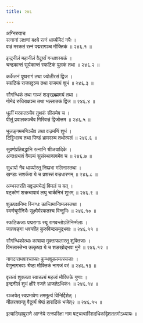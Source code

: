 ```yaml
---
title: २४६

---
```

अग्निरुवाच  
रत्नानां लक्षणां वक्ष्ये रत्नं धार्य्यमिदं नपैः ।  
वज्रं मरकतं रत्नं पद्मरागञ्च मौक्तिकं ॥ २४६.१ ॥  
  
इन्द्रनीलं महानीलं वैदूर्य्यं गन्धशस्यकं ।  
चन्द्रकान्तं सूर्यकान्तं स्फटिकं पुलकं तथा ॥ २४६.२ ॥  
  
कर्केतनं पूष्परागं तथा ज्योतीरसं द्विज ।  
स्फटिकं राजपट्टञ्च तथा राजमयं शुभं ॥ २४६.३ ॥  
  
सौगन्धिकं तथा गञ्जं शङ्खब्र्ह्ममयं तथा ।  
गोमेदं रुधिराक्षञ्च तथा भल्लातकं द्विज ॥ २४६.४ ॥  
  
धूलीं मरकतञ्चैव तुथकं सीसमेव च ।  
पीलुं प्रवालकञ्चैव गिरिवज्रं द्विजोत्तम ॥ २४६.५ ॥  
  
भूजङ्गममणिञ्चैव तथा वज्रमणिं शुभं ।  
टिट्टिभञ्च तथा पिण्डं भ्रामरञ्च तथोत्पलं ॥ २४६.६ ॥  
  
सुवर्णप्रतिबद्धानि रत्नानि श्रीजयादिके ।  
अन्तःप्रभावं वैमल्यं सुसंस्थानत्वमेव च ॥ २४६.७ ॥  
  
सुधार्या नैव धार्य्यास्तु निष्प्रभा मलिनास्तथा ।  
खण्डाः सशर्करा ये च प्रशस्तं वज्रधारणम् ॥ २४६.८ ॥  
  
अम्भस्तरति यद्वज्रमभेद्यं विमलं च यत् ।  
षट्कोणं शक्रचापाबं लघु चार्कनिभं शुभम् ॥ २४६.९ ॥  
  
शुकपक्षनिभः स्निग्धः कान्तिमान्विमलस्तथा ।  
स्वर्णचूर्णनिभैः सूक्ष्मैर्मरकतश्च विन्दुभिः ॥ २४६.१० ॥  
  
स्फटिकजाः पद्मरागाः स्यू रागवन्तोऽतिनिर्म्मलाः ।  
जातवङ्गा भवन्तीह कुरुविन्दसमुद्भवाः ॥ २४६.११ ॥  
  
सौगन्धिकोत्थाः काषाया मुक्ताफलास्तु शुक्तिजाः ।  
विमलास्तेभ्य उत्कृष्टा ये च शङखोद्भवा मुने ॥ २४६.१२ ॥  
  
नागदन्तभवाश्चाग्र्याः कुम्भशूकरमत्स्यजाः ।  
वेणुनागभवाः श्रेष्ठा मौक्तिकं नागजं वरं ॥ २४६.१३ ॥  
  
वृत्तत्वं शुक्लता स्वाच्छ्यं महत्त्वं मौक्तिके गुणाः ।  
इन्द्रनीलं शुभं क्षीरे रजते भ्राजतेऽधिकं१ ॥ २४६.१४ ॥  
  
रञ्जयेत् स्वप्रभावेण तममूल्यं विनिर्द्दिशेत् ।  
नीलरक्तन्तु वैदूर्य्यं श्रेष्ठं हारादिकं भजेत्२ ॥ २४६.१५ ॥  
  
इत्यादिम्हापुराणे आग्नेये रत्नपरिक्षा नाम षट्‌चत्वारिंशदधिकद्विशततमोऽध्यायः ॥